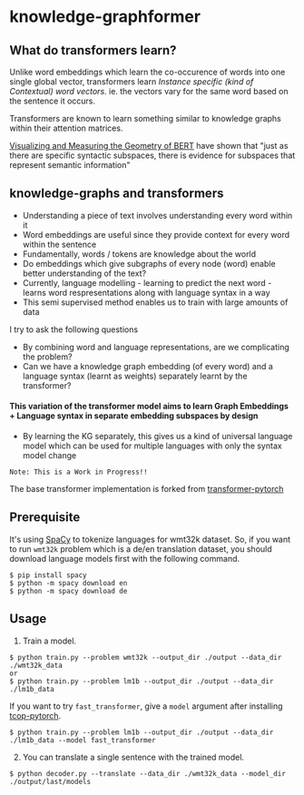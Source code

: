 
# knowledge-graphformer

## What do transformers learn?
Unlike word embeddings which learn the co-occurence of words into one single global vector, transformers learn _Instance specific (kind of Contextual) word vectors_. ie. the vectors vary for the same word based on the sentence it occurs.

Transformers are known to learn something similar to knowledge graphs within their attention matrices.

[Visualizing and Measuring the Geometry of BERT](https://arxiv.org/pdf/1906.02715.pdf) have shown that "just as there are specific syntactic subspaces, there is evidence for
subspaces that represent semantic information"

## knowledge-graphs and transformers

* Understanding a piece of text involves understanding every word within it
* Word embeddings are useful since they provide context for every word within the sentence
* Fundamentally, words / tokens are knowledge about the world
* Do embeddings which give subgraphs of every node (word) enable better understanding of the text?
* Currently, language modelling - learning to predict the next word - learns word respresentations along with language syntax in a way
* This semi supervised method enables us to train with large amounts of data

I try to ask the following questions
* By combining word and language representations, are we complicating the problem?
* Can we have a knowledge graph embedding (of every word) and a language syntax (learnt as weights) separately learnt by the transformer?

#### This variation of the transformer model aims to learn Graph Embeddings + Language syntax in separate embedding subspaces by design

* By learning the KG separately, this gives us a kind of universal language model which can be used for multiple languages with only the syntax model change


` Note: This is a Work in Progress!! `

The base transformer implementation is forked from [transformer-pytorch](https://github.com/tunz/transformer-pytorch)

## Prerequisite

It's using [SpaCy](https://spacy.io/usage/) to tokenize languages for wmt32k
dataset. So, if you want to run `wmt32k` problem which is a de/en translation
dataset, you should download language models first with the following command.

```
$ pip install spacy
$ python -m spacy download en
$ python -m spacy download de
```

## Usage

1. Train a model.
```
$ python train.py --problem wmt32k --output_dir ./output --data_dir ./wmt32k_data
or
$ python train.py --problem lm1b --output_dir ./output --data_dir ./lm1b_data
```

If you want to try `fast_transformer`, give a `model` argument after installing
[tcop-pytorch](https://github.com/tunz/tcop-pytorch).
```
$ python train.py --problem lm1b --output_dir ./output --data_dir ./lm1b_data --model fast_transformer
```


2. You can translate a single sentence with the trained model.
```
$ python decoder.py --translate --data_dir ./wmt32k_data --model_dir ./output/last/models
```
